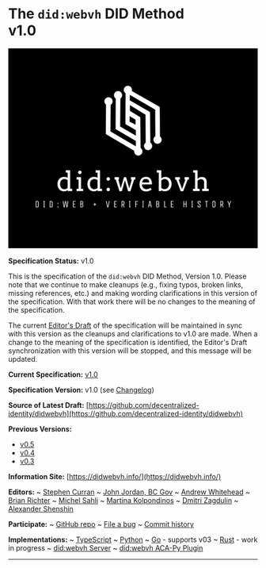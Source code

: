 The `did:webvh` DID Method<br>v1.0
==================

![did:webvh Logo](https://raw.githubusercontent.com/decentralized-identity/didwebvh/refs/heads/main/didwebvh.jpg)

**Specification Status:** v1.0

This is the specification of the `did:webvh` DID Method, Version 1.0. Please note that we continue to make cleanups (e.g., fixing typos, broken links, missing references, etc.) and making wording clarifications in this version of the specification. With that work there will be no changes to the meaning of the specification.

The current [Editor's Draft](../next) of the specification will be maintained in sync with this version as the cleanups and clarifications to v1.0 are made. When a change to the meaning of the specification is identified, the Editor's Draft synchronization with this version will be stopped, and this message will be updated.

**Current Specification:** [v1.0](../)

**Specification Version:** v1.0 (see [Changelog](#didwebvh-version-changelog))

**Source of Latest Draft:**
  [https://github.com/decentralized-identity/didwebvh](https://github.com/decentralized-identity/didwebvh)

**Previous Versions:**

- [v0.5](../v0.5)
- [v0.4](../v0.4)
- [v0.3](../v0.3)

**Information Site:**
  [https://didwebvh.info/](https://didwebvh.info/)

**Editors:**
~ [Stephen Curran](https://github.com/swcurran)
~ [John Jordan, BC Gov](https://github.com/jljordan42)
~ [Andrew Whitehead](https://github.com/andrewwhitehead)
~ [Brian Richter](https://github.com/brianorwhatever)
~ [Michel Sahli](https://github.com/bj-ms)
~ [Martina Kolpondinos](https://github.com/martipos)
~ [Dmitri Zagdulin](https://github.com/dmitrizagidulin)
~ [Alexander Shenshin](https://github.com/AlexanderShenshin)

**Participate:**
~ [GitHub repo](https://github.com/decentralized-identity/didwebvh)
~ [File a bug](https://github.com/decentralized-identity/didwebvh/issues)
~ [Commit history](https://github.com/decentralized-identity/didwebvh/commits/main)

**Implementations:**
~ [TypeScript]
~ [Python]
~ [Go] - supports v03
~ [Rust] - work in progress
~ [did:webvh Server]
~ [did:webvh ACA-Py Plugin]

[TypeScript]: https://github.com/decentralized-identity/trustdidweb-ts
[Python]: https://github.com/decentralized-identity/trustdidweb-py
[Go]: https://github.com/nuts-foundation/trustdidweb-go
[Rust]: https://github.com/decentralized-identity/didwebvh-rs
[did:webvh Server]: https://github.com/decentralized-identity/trustdidweb-server-py
[did:webvh ACA-Py Plugin]: https://plugins.aca-py.org/latest/webvh/

------------------------------------
